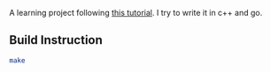 A learning project following [this tutorial](https://eli.thegreenplace.net/2017/concurrent-servers-part-1-introduction/). I try to write it in c++ and go.

## Build Instruction
```bash
make
```
